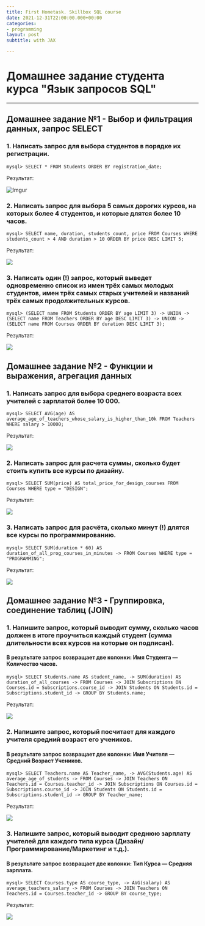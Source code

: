 ```yaml
---
title: First Hometask. Skillbox SQL course
date: 2021-12-31T22:00:00.000+00:00
categories:
- programming
layout: post
subtitle: with JAX

---
```


# Домашнее задание студента курса "Язык запросов SQL"
--------------------------------------------

## Домашнее задание №1 - Выбор и фильтрация данных, запрос SELECT

### 1. Написать запрос для выбора студентов в порядке их регистрации.

`mysql> SELECT * FROM Students ORDER BY registration_date;`

Результат:

![Imgur](https://i.imgur.com/qbnEevR.png)


### 2. Написать запрос для выбора 5 самых дорогих курсов, на которых более 4 студентов, и которые длятся более 10 часов.

`mysql> SELECT name, duration, students_count, price FROM Courses WHERE students_count > 4 AND duration > 10 ORDER BY price DESC LIMIT 5;`

Результат: 

![](https://i.imgur.com/etaz8Kb.png)


### 3. Написать один (!) запрос, который выведет одновременно список из имен трёх самых молодых студентов, имен трёх самых старых учителей и названий трёх самых продолжительных курсов.

`mysql> (SELECT name FROM Students ORDER BY age LIMIT 3)
    -> UNION
    -> (SELECT name FROM Teachers ORDER BY age DESC LIMIT 3)
    -> UNION
    -> (SELECT name FROM Courses ORDER BY duration DESC LIMIT 3);`

Результат:

![](https://i.imgur.com/5QAUYrB.png)


## Домашнее задание №2 - Функции и выражения, агрегация данных

### 1. Написать запрос для выбора среднего возраста всех учителей с зарплатой более 10 000.

`mysql> SELECT AVG(age) AS average_age_of_teachers_whose_salary_is_higher_than_10k FROM Teachers WHERE salary > 10000;`

Результат:

![](https://i.imgur.com/MThNycx.png)

### 2. Написать запрос для расчета суммы, сколько будет стоить купить все курсы по дизайну.

`mysql> SELECT SUM(price) AS total_price_for_design_courses FROM Courses WHERE type = "DESIGN";`

Результат:

![](https://i.imgur.com/47OpV0X.png)

### 3. Написать запрос для расчёта, сколько минут (!) длятся все курсы по программированию.

`mysql> SELECT SUM(duration * 60) AS duration_of_all_prog_courses_in_minutes
    -> FROM Courses WHERE type = "PROGRAMMING";`

Результат:

![](https://i.imgur.com/Dj0x7gn.png)



## Домашнее задание №3 - Группировка, соединение таблиц (JOIN)

### 1. Напишите запрос, который выводит сумму, сколько часов должен в итоге проучиться каждый студент (сумма длительности всех курсов на которые он подписан). 
#### В результате запрос возвращает две колонки: Имя Студента — Количество часов.

`mysql> SELECT Students.name AS student_name,
    -> SUM(duration) AS duration_of_all_courses
    -> FROM Courses
    -> JOIN Subscriptions ON Courses.id = Subscriptions.course_id
    -> JOIN Students ON Students.id = Subscriptions.student_id
    -> GROUP BY Students.name;`

Результат:

![](https://i.imgur.com/x1AZQId.png)

### 2. Напишите запрос, который посчитает для каждого учителя средний возраст его учеников. 
#### В результате запрос возвращает две колонки: Имя Учителя — Средний Возраст Учеников.

`mysql> SELECT Teachers.name AS Teacher_name,
    -> AVG(Students.age) AS average_age_of_students
    -> FROM Courses
    -> JOIN Teachers ON Teachers.id = Courses.teacher_id
    -> JOIN Subscriptions ON Courses.id = Subscriptions.course_id
    -> JOIN Students ON Students.id = Subscriptions.student_id
    -> GROUP BY Teacher_name;`

Результат:

![](https://i.imgur.com/kujeH4p.png)

### 3. Напишите запрос, который выводит среднюю зарплату учителей для каждого типа курса (Дизайн/Программирование/Маркетинг и т.д.). 
#### В результате запрос возвращает две колонки: Тип Курса — Средняя зарплата.

`mysql> SELECT Courses.type AS course_type,
    -> AVG(salary) AS average_teachers_salary
    -> FROM Courses
    -> JOIN Teachers ON Teachers.id = Courses.teacher_id
    -> GROUP BY course_type;`

Результат:

![](https://i.imgur.com/KJybet7.png)
